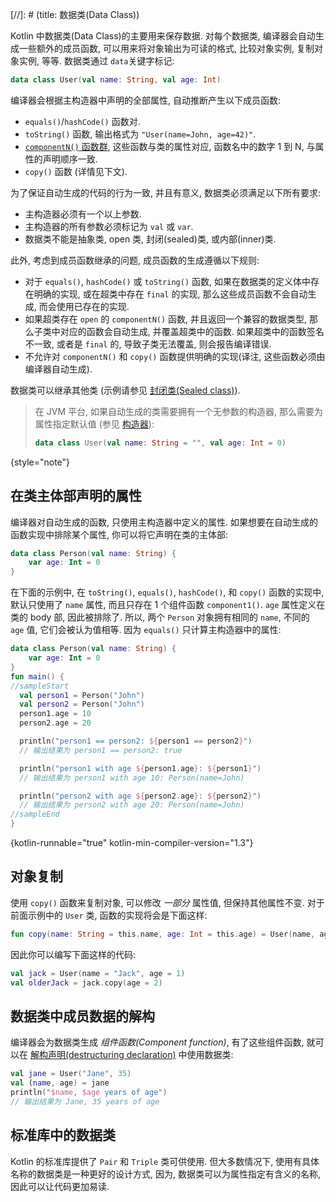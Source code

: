 [//]: # (title: 数据类(Data Class))

Kotlin 中数据类(Data Class)的主要用来保存数据.
对每个数据类, 编译器会自动生成一些额外的成员函数, 可以用来将对象输出为可读的格式, 比较对象实例, 复制对象实例, 等等.
数据类通过 `data`关键字标记:

```kotlin
data class User(val name: String, val age: Int)
```

编译器会根据主构造器中声明的全部属性, 自动推断产生以下成员函数:

* `equals()`/`hashCode()` 函数对.
* `toString()` 函数, 输出格式为 `"User(name=John, age=42)"`.
* [`componentN()` 函数群](destructuring-declarations.md),
  这些函数与类的属性对应, 函数名中的数字 1 到 N, 与属性的声明顺序一致.
* `copy()` 函数 (详情见下文).

为了保证自动生成的代码的行为一致, 并且有意义, 数据类必须满足以下所有要求:

* 主构造器必须有一个以上参数.
* 主构造器的所有参数必须标记为 `val` 或 `var`.
* 数据类不能是抽象类, open 类, 封闭(sealed)类, 或内部(inner)类.

此外, 考虑到成员函数继承的问题, 成员函数的生成遵循以下规则:

* 对于 `equals()`, `hashCode()` 或 `toString()` 函数, 如果在数据类的定义体中存在明确的实现,
  或在超类中存在 `final` 的实现, 那么这些成员函数不会自动生成, 而会使用已存在的实现.
* 如果超类存在 `open` 的 `componentN()` 函数, 并且返回一个兼容的数据类型,
  那么子类中对应的函数会自动生成, 并覆盖超类中的函数. 如果超类中的函数签名不一致,
  或者是 `final` 的, 导致子类无法覆盖, 则会报告编译错误.
* 不允许对 `componentN()` 和 `copy()` 函数提供明确的实现(译注, 这些函数必须由编译器自动生成).

数据类可以继承其他类 (示例请参见 [封闭类(Sealed class)](sealed-classes.md)).

> 在 JVM 平台, 如果自动生成的类需要拥有一个无参数的构造器, 那么需要为属性指定默认值
> (参见 [构造器](classes.md#constructors)):
>
> ```kotlin
> data class User(val name: String = "", val age: Int = 0)
> ```
>
{style="note"}

## 在类主体部声明的属性

编译器对自动生成的函数, 只使用主构造器中定义的属性.
如果想要在自动生成的函数实现中排除某个属性, 你可以将它声明在类的主体部:

```kotlin
data class Person(val name: String) {
    var age: Int = 0
}
```

在下面的示例中, 在 `toString()`, `equals()`, `hashCode()`, 和 `copy()` 函数的实现中, 默认只使用了 `name` 属性,
而且只存在 1 个组件函数 `component1()`.
`age` 属性定义在类的 body 部, 因此被排除了.
所以, 两个 `Person` 对象拥有相同的 `name`, 不同的 `age` 值, 它们会被认为值相等.
因为 `equals()` 只计算主构造器中的属性:

```kotlin
data class Person(val name: String) {
    var age: Int = 0
}
fun main() {
//sampleStart
  val person1 = Person("John")
  val person2 = Person("John")
  person1.age = 10
  person2.age = 20

  println("person1 == person2: ${person1 == person2}")
  // 输出结果为 person1 == person2: true

  println("person1 with age ${person1.age}: ${person1}")
  // 输出结果为 person1 with age 10: Person(name=John)

  println("person2 with age ${person2.age}: ${person2}")
  // 输出结果为 person2 with age 20: Person(name=John)
//sampleEnd
}
```
{kotlin-runnable="true" kotlin-min-compiler-version="1.3"}

## 对象复制

使用 `copy()` 函数来复制对象, 可以修改 _一部分_ 属性值, 但保持其他属性不变.
对于前面示例中的 `User` 类, 函数的实现将会是下面这样:

```kotlin
fun copy(name: String = this.name, age: Int = this.age) = User(name, age)
```

因此你可以编写下面这样的代码:

```kotlin
val jack = User(name = "Jack", age = 1)
val olderJack = jack.copy(age = 2)
```

## 数据类中成员数据的解构

编译器会为数据类生成 _组件函数(Component function)_, 有了这些组件函数,
就可以在 [解构声明(destructuring declaration)](destructuring-declarations.md) 中使用数据类:

```kotlin
val jane = User("Jane", 35)
val (name, age) = jane
println("$name, $age years of age")
// 输出结果为 Jane, 35 years of age
```

## 标准库中的数据类

Kotlin 的标准库提供了 `Pair` 和 `Triple` 类可供使用.
但大多数情况下, 使用有具体名称的数据类是一种更好的设计方式,
因为, 数据类可以为属性指定有含义的名称, 因此可以让代码更加易读.
